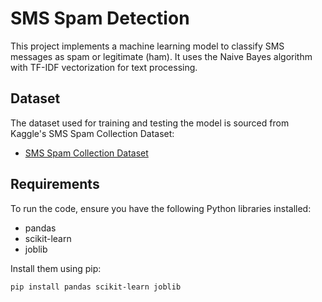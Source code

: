 # SMS Spam Detection

This project implements a machine learning model to classify SMS messages as spam or legitimate (ham). It uses the Naive Bayes algorithm with TF-IDF vectorization for text processing.

## Dataset

The dataset used for training and testing the model is sourced from Kaggle's SMS Spam Collection Dataset:
- [SMS Spam Collection Dataset](https://www.kaggle.com/uciml/sms-spam-collection-dataset)

## Requirements

To run the code, ensure you have the following Python libraries installed:
- pandas
- scikit-learn
- joblib

Install them using pip:

```bash
pip install pandas scikit-learn joblib

